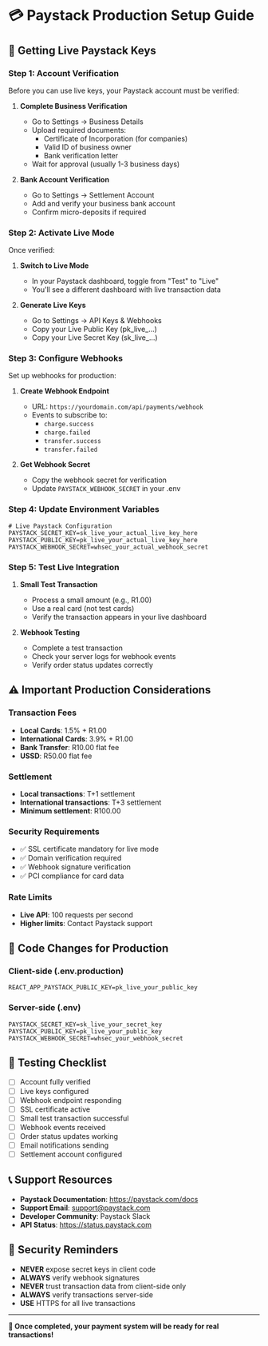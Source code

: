 # 💳 Paystack Production Setup Guide

## 🚀 Getting Live Paystack Keys

### Step 1: Account Verification
Before you can use live keys, your Paystack account must be verified:

1. **Complete Business Verification**
   - Go to Settings → Business Details
   - Upload required documents:
     - Certificate of Incorporation (for companies)
     - Valid ID of business owner
     - Bank verification letter
   - Wait for approval (usually 1-3 business days)

2. **Bank Account Verification**
   - Go to Settings → Settlement Account
   - Add and verify your business bank account
   - Confirm micro-deposits if required

### Step 2: Activate Live Mode
Once verified:

1. **Switch to Live Mode**
   - In your Paystack dashboard, toggle from "Test" to "Live"
   - You'll see a different dashboard with live transaction data

2. **Generate Live Keys**
   - Go to Settings → API Keys & Webhooks
   - Copy your Live Public Key (pk_live_...)
   - Copy your Live Secret Key (sk_live_...)

### Step 3: Configure Webhooks
Set up webhooks for production:

1. **Create Webhook Endpoint**
   - URL: `https://yourdomain.com/api/payments/webhook`
   - Events to subscribe to:
     - `charge.success`
     - `charge.failed` 
     - `transfer.success`
     - `transfer.failed`

2. **Get Webhook Secret**
   - Copy the webhook secret for verification
   - Update `PAYSTACK_WEBHOOK_SECRET` in your .env

### Step 4: Update Environment Variables

```env
# Live Paystack Configuration
PAYSTACK_SECRET_KEY=sk_live_your_actual_live_key_here
PAYSTACK_PUBLIC_KEY=pk_live_your_actual_live_key_here
PAYSTACK_WEBHOOK_SECRET=whsec_your_actual_webhook_secret
```

### Step 5: Test Live Integration

1. **Small Test Transaction**
   - Process a small amount (e.g., R1.00)
   - Use a real card (not test cards)
   - Verify the transaction appears in your live dashboard

2. **Webhook Testing**
   - Complete a test transaction
   - Check your server logs for webhook events
   - Verify order status updates correctly

## ⚠️ Important Production Considerations

### Transaction Fees
- **Local Cards**: 1.5% + R1.00
- **International Cards**: 3.9% + R1.00  
- **Bank Transfer**: R10.00 flat fee
- **USSD**: R50.00 flat fee

### Settlement
- **Local transactions**: T+1 settlement
- **International transactions**: T+3 settlement
- **Minimum settlement**: R100.00

### Security Requirements
- ✅ SSL certificate mandatory for live mode
- ✅ Domain verification required
- ✅ Webhook signature verification
- ✅ PCI compliance for card data

### Rate Limits
- **Live API**: 100 requests per second
- **Higher limits**: Contact Paystack support

## 🔧 Code Changes for Production

### Client-side (.env.production)
```env
REACT_APP_PAYSTACK_PUBLIC_KEY=pk_live_your_public_key
```

### Server-side (.env)
```env
PAYSTACK_SECRET_KEY=sk_live_your_secret_key
PAYSTACK_PUBLIC_KEY=pk_live_your_public_key
PAYSTACK_WEBHOOK_SECRET=whsec_your_webhook_secret
```

## 🧪 Testing Checklist

- [ ] Account fully verified
- [ ] Live keys configured
- [ ] Webhook endpoint responding
- [ ] SSL certificate active
- [ ] Small test transaction successful
- [ ] Webhook events received
- [ ] Order status updates working
- [ ] Email notifications sending
- [ ] Settlement account configured

## 📞 Support Resources

- **Paystack Documentation**: https://paystack.com/docs
- **Support Email**: support@paystack.com
- **Developer Community**: Paystack Slack
- **API Status**: https://status.paystack.com

## 🚨 Security Reminders

- **NEVER** expose secret keys in client code
- **ALWAYS** verify webhook signatures
- **NEVER** trust transaction data from client-side only
- **ALWAYS** verify transactions server-side
- **USE** HTTPS for all live transactions

---

**🎉 Once completed, your payment system will be ready for real transactions!**
